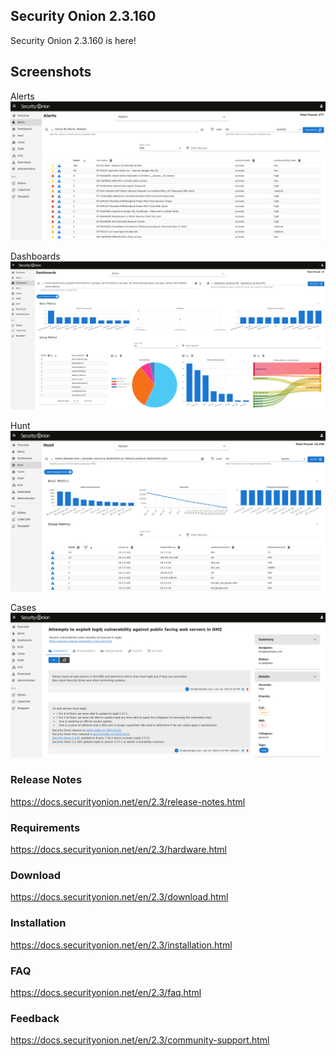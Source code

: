## Security Onion 2.3.160

Security Onion 2.3.160 is here!

## Screenshots

Alerts
![Alerts](./assets/images/screenshots/alerts.png)

Dashboards
![Dashboards](./assets/images/screenshots/dashboards.png)

Hunt
![Hunt](./assets/images/screenshots/hunt.png)

Cases
![Cases](./assets/images/screenshots/cases-comments.png)

### Release Notes

https://docs.securityonion.net/en/2.3/release-notes.html

### Requirements

https://docs.securityonion.net/en/2.3/hardware.html

### Download

https://docs.securityonion.net/en/2.3/download.html

### Installation

https://docs.securityonion.net/en/2.3/installation.html

### FAQ

https://docs.securityonion.net/en/2.3/faq.html

### Feedback

https://docs.securityonion.net/en/2.3/community-support.html
